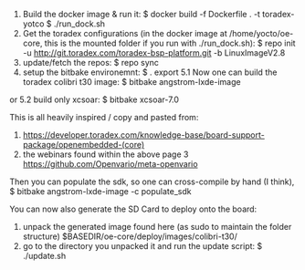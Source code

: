 
1. Build the docker image & run it:
 $ docker build -f Dockerfile . -t toradex-yotco
 $ ./run_dock.sh
2. Get the toradex configurations (in the docker image at /home/yocto/oe-core, this is the mounted folder if you run with ./run_dock.sh):
 $ repo init -u http://git.toradex.com/toradex-bsp-platform.git -b LinuxImageV2.8
3. update/fetch the repos:
 $ repo sync
4. setup the bitbake environemnt:
 $ . export
5.1 Now one can build the toradex colibri t30 image:
 $ bitbake angstrom-lxde-image

or 5.2 build only xcsoar:
 $ bitbake xcsoar-7.0
 
 This is all heavily inspired / copy and pasted from:
  1. https://developer.toradex.com/knowledge-base/board-support-package/openembedded-(core)
  2. the webinars found within the above page
  3 https://github.com/Openvario/meta-openvario


Then you can populate the sdk, so one can cross-compile by hand (I think),
  $ bitbake angstrom-lxde-image -c populate_sdk

You can now also generate the SD Card to deploy onto the board:
 1. unpack the generated image found here (as sudo to maintain the folder structure)
  $BASEDIR/oe-core/deploy/images/colibri-t30/
 2. go to the directory you unpacked it and run the update script:
  $ ./update.sh
